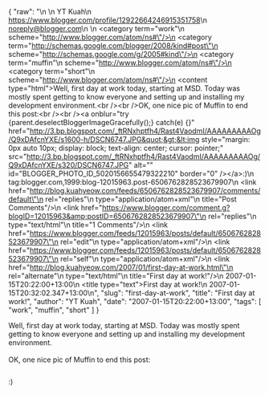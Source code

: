 {
  "raw": "<entry>\n  <author>\n    <name>YT Kuah</name>\n    <uri>https://www.blogger.com/profile/12922664246915351758</uri>\n    <email>noreply@blogger.com</email>\n  </author>\n  <category term=\"work\"\n    scheme=\"http://www.blogger.com/atom/ns#\"/>\n  <category term=\"http://schemas.google.com/blogger/2008/kind#post\"\n    scheme=\"http://schemas.google.com/g/2005#kind\"/>\n  <category term=\"muffin\"\n    scheme=\"http://www.blogger.com/atom/ns#\"/>\n  <category term=\"short\"\n    scheme=\"http://www.blogger.com/atom/ns#\"/>\n  <content type=\"html\">Well, first day at work today, starting at MSD. Today was mostly spent getting to know everyone and setting up and installing my development environment.&lt;br /&gt;&lt;br /&gt;OK, one nice pic of Muffin to end this post:&lt;br /&gt;&lt;br /&gt;&lt;a onblur=&quot;try {parent.deselectBloggerImageGracefully();} catch(e) {}&quot; href=&quot;http://3.bp.blogspot.com/_ftRNxhptfh4/Rast4VaodmI/AAAAAAAAAOg/Q9xDAfcnYXE/s1600-h/DSCN6747.JPG&quot;&gt;&lt;img style=&quot;margin: 0px auto 10px; display: block; text-align: center; cursor: pointer;&quot; src=&quot;http://3.bp.blogspot.com/_ftRNxhptfh4/Rast4VaodmI/AAAAAAAAAOg/Q9xDAfcnYXE/s320/DSCN6747.JPG&quot; alt=&quot;&quot; id=&quot;BLOGGER_PHOTO_ID_5020156655479322210&quot; border=&quot;0&quot; /&gt;&lt;/a&gt;:)</content>\n  <id>tag:blogger.com,1999:blog-12015963.post-6506762828523679907</id>\n  <link href=\"http://blog.kuahyeow.com/feeds/6506762828523679907/comments/default\"\n    rel=\"replies\"\n    type=\"application/atom+xml\"\n    title=\"Post Comments\"/>\n  <link href=\"https://www.blogger.com/comment.g?blogID=12015963&amp;postID=6506762828523679907\"\n    rel=\"replies\"\n    type=\"text/html\"\n    title=\"1 Comments\"/>\n  <link href=\"https://www.blogger.com/feeds/12015963/posts/default/6506762828523679907\"\n    rel=\"edit\"\n    type=\"application/atom+xml\"/>\n  <link href=\"https://www.blogger.com/feeds/12015963/posts/default/6506762828523679907\"\n    rel=\"self\"\n    type=\"application/atom+xml\"/>\n  <link href=\"http://blog.kuahyeow.com/2007/01/first-day-at-work.html\"\n    rel=\"alternate\"\n    type=\"text/html\"\n    title=\"First day at work!\"/>\n  <published>2007-01-15T20:22:00+13:00</published>\n  <title type=\"text\">First day at work!</title>\n  <updated>2007-01-15T20:32:02.347+13:00</updated>\n</entry>",
  "slug": "first-day-at-work",
  "title": "First day at work!",
  "author": "YT Kuah",
  "date": "2007-01-15T20:22:00+13:00",
  "tags": [
    "work",
    "muffin",
    "short"
  ]
}

Well, first day at work today, starting at MSD. Today was mostly spent getting to know everyone and setting up and installing my development environment.<br /><br />OK, one nice pic of Muffin to end this post:<br /><br /><a onblur="try {parent.deselectBloggerImageGracefully();} catch(e) {}" href="http://3.bp.blogspot.com/_ftRNxhptfh4/Rast4VaodmI/AAAAAAAAAOg/Q9xDAfcnYXE/s1600-h/DSCN6747.JPG"><img style="margin: 0px auto 10px; display: block; text-align: center; cursor: pointer;" src="http://3.bp.blogspot.com/_ftRNxhptfh4/Rast4VaodmI/AAAAAAAAAOg/Q9xDAfcnYXE/s320/DSCN6747.JPG" alt="" id="BLOGGER_PHOTO_ID_5020156655479322210" border="0" /></a>:)